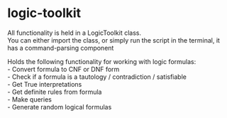 # logic-toolkit
All functionality is held in a LogicToolkit class.<br>
You can either import the class, or simply run the script in the terminal, it has a command-parsing component<br>

Holds the following functionality for working with logic formulas:<br>
    - Convert formula to CNF or DNF form<br>
    - Check if a formula is a tautology / contradiction / satisfiable<br>
    - Get True interpretations<br>
    - Get definite rules from formula<br>
    - Make queries<br>
    - Generate random logical formulas<br>
